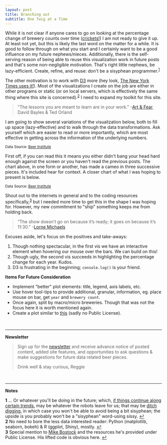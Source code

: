 ```yaml
---
layout: post
title: Branching out
subtitle: One Twig at a Time
---
```


While it is not clear if anyone cares to go on looking at the percentage change of brewery counts over time (<a href="https://www.youtube.com/watch?v=8T2l15bKMZk" target="_blank">crickets!</a>) I am not ready to give it up. At least not yet, but this is likely the last word on the matter for a while. It is good to follow through on what you start and I certainly want to be a good influence on my future nephews/nieces. Additionally, there is the self-serving reason of being able to reuse this visualization work in future posts and that's some non-negligible motivation. That's right little nephews, be lazy-efficient. Create, refine, and reuse: don't be a sisyphean programmer.<sup id="a1">[1](#f1)</sup>

The other motivation is to work with <a href="https://d3js.org/" target="_blank">D3</a> more (hey look, <a href="http://www.nytimes.com/interactive/2014/12/27/upshot/mapping-the-paths-to-the-nfl-playoffs.html?_r=0" target="_blank">The New York Times uses it!</a>). Most of the visualizations I create on the job are either in other programs or static (or on local servers, which is effectively the same thing where this site is concerned).<sup id="a2">[2](#f2)</sup> I need to expand my toolkit for this site.

> "The lessons you are meant to learn are in your work." -<a href="http://browse.nypl.org/iii/encore/search/C__Sart%20and%20fear__Orightresult__U?lang=eng" target="_blank">Art & Fear</a>, David Bayles & Ted Orland

I am going to show several variations of the visualization below, both to fill up space (lazy-effective) and to walk through the data transformations. Ask yourself which are easier to read or more importantly, which are most effective in getting across the information of the underlying numbers. 

<style>

.bar {
  fill: steelblue;
}

.bar:hover {
  fill: brown;
}

.axis {
  font: 8px sans-serif;
}

.axis path,
.axis line {
  fill: none;
  stroke: #000;
  shape-rendering: crispEdges;
}

.x.axis path {
  display: none;
}

.line {
  fill: none;
  stroke: orange;
  stroke-width: 2.5px;
}

</style>
<script src="//d3js.org/d3.v3.min.js"></script>
<script>

var margin = {top: 20, right: 20, bottom: 30, left: 40},
    width = 864 - margin.left - margin.right,
    height = 450 - margin.top - margin.bottom;

var x = d3.scale.ordinal()
    .rangeRoundBands([0, width], .1);

var y = d3.scale.linear()
    .range([height, 0]);

var xAxis = d3.svg.axis()
    .scale(x)
    .orient("bottom");

var yAxis = d3.svg.axis()
    .scale(y)
    .orient("left")
    .ticks(10);

var line_5yr = d3.svg.line()
    .x(function(d) { return x(d.year) + x.rangeBand()/2; })
    .y(function(d) { return y(+d.total); })
    .interpolate("basis");

d3.csv("/datasets/usb/brwComp.csv", type, function(error, data) {
  if (error) throw error;

  x.domain(data.map(function(d) { return +d.year; }));
  y.domain([0, d3.max(data, function(d) { return +d.total; })]);

  console.log(data.total);
  
  var svg = d3.select("div#samesame").append("svg")
    .attr("width", width + margin.left + margin.right)
    .attr("height", height + margin.top + margin.bottom)
  .append("g")
    .attr("transform", "translate(" + margin.left + "," + margin.top + ")");

  svg.append("g")
      .attr("class", "x axis")
      .attr("transform", "translate(0," + height + ")")
      .call(xAxis)
    .selectAll("text")
      .attr("y", 0)
      .attr("x", 9)
      .attr("dy", ".35em")
      .attr("transform", "rotate(90)")
      .style("text-anchor", "start");

  svg.append("g")
      .attr("class", "y axis")
      .call(yAxis)
    .append("text")
      .attr("transform", "rotate(0)")
      .attr("x", width/2)
      .attr("y", 6)
      .attr("dy", ".71em")
      .style("text-anchor", "end")
      .text("US Brewery Count");

  svg.selectAll(".bar")
      .data(data)
    .enter().append("rect")
      .attr("class", "bar")
      .attr("x", function(d) { return x(d.year); })
      .attr("width", x.rangeBand())
      .attr("y", function(d) { return y(d.total); })
      .attr("height", function(d) { return height - y(d.total); });

  svg.append("path")
      .datum(data)
      .attr("class", "line")
      .attr("d", line_5yr);
});

function type(d) {
  d.total = +d.total;
  return d;
}

</script>
<div id="samesame"></div>

<sub>Data Source: <a href="http://www.beerinstitute.org/" target="_blank">Beer Institute</a></sub>

First off, if you can read this it means you either didn't bang your head hard enough against the screen or you haven't read the previous posts. The chart above, in one form or another, has made a cameo in three successive pieces. It's included hear for context. A closer chart of what I was hoping to present is below.

<style>

.bar--positive {
  fill: steelblue;
}

.bar--negative {
  fill: brown;
}

.axis text {
  font: 10px sans-serif;
}

.axis path,
.axis line {
  fill: none;
  stroke: #000;
  shape-rendering: crispEdges;
}

</style>
<script src="//d3js.org/d3.v3.min.js"></script>
<script>

var margin = {top: 20, right: 30, bottom: 40, left: 30},
    width = 960 - margin.left - margin.right,
    height = 500 - margin.top - margin.bottom;

var x2 = d3.scale.linear()
    .range([0, width]);

var y2 = d3.scale.ordinal()
    .rangeRoundBands([0, height], 0.1);

var xAxis2 = d3.svg.axis()
    .scale(x2)
    .orient("bottom");

var yAxis2 = d3.svg.axis()
    .scale(y2)
    .orient("left")
    .tickSize(6, 0);

var sumptinew = d3.select("div#percdiff").append("svg")
    .attr("width", width + margin.left + margin.right)
    .attr("height", height + margin.top + margin.bottom)
  .append("g")
    .attr("transform", "translate(" + margin.left + "," + margin.top + ")");

d3.csv("../datasets/usb/brwComp.csv", type, function(error, data) {
  x2.domain(d3.extent(data, function(d) { return d.perChgTot; })).nice();
  y2.domain(data.map(function(d) { return d.year; }));

  sumptinew.selectAll(".bar")
      .data(data)
    .enter().append("rect")
      .attr("class", function(d) { return "bar bar--" + (d.perChgTot < 0 ? "negative" : "positive"); })
      .attr("x", function(d) { return x(Math.min(0, d.perChgTot)); })
      .attr("y", function(d) { return y(d.year); })
      .attr("width", function(d) { return Math.abs(x(d.perChgTot) - x(0)); })
      .attr("height", y2.rangeBand());

  sumptinew.append("g")
      .attr("class", "x axis")
      .attr("transform", "translate(0," + height + ")")
      .call(xAxis);

  var tickNegative = svg.append("g")
      .attr("class", "y axis")
      .attr("transform", "translate(" + x(0) + ",0)")
      .call(yAxis2)
    .selectAll(".tick")
    .filter(function(d, i) { return data[i].value < 0; });

  tickNegative.select("line")
      .attr("x2", 6);

  tickNegative.select("text")
      .attr("x", 9)
      .style("text-anchor", "start");
});

function type(d) {
  d.perChgTot = +d.perChgTot;
  return d;
}

</script>

<div id="percdiff"></div>

<sub>Data Source: <a href="http://www.beerinstitute.org/" target="_blank">Beer Institute</a></sub>

Shout out to the internets in general and to the coding resources specifically,<sup id="a3">[3](#f1)</sup> but I needed more time to get this in the shape I was hoping for. However, my new commitment to "ship" something keeps me from holding back.

> “The show doesn’t go on because it’s ready; it goes on because it’s 11:30.” -<a href="http://www.goodreads.com/quotes/370068-the-show-doesn-t-go-on-because-it-s-ready-it-goes" target="_blank">Lorne Michaels</a>


Excuses aside, let's focus on the positives and take-aways:

1. Though nothing spectacular, in the first vis we have an interactive element when hovering our mouse over the bars. We can build on this!
2. Though ugly, the second vis succeeds in highlighting the percentage change for each year. Kudos.
3. D3 is frustrating in the beginning; `console.log()` is your friend.

**Items For Future Consideration**

- Implement "better" plot elements: title, legend, axis labels, etc.
- Use hover tool-tips to provide additional, granular, information, eg. place mouse on bar, get `year` and `brewery count`.
- Once again, split by macro/micro breweries. Though that was not the focus here it is worth mentioned again. 
- Create a plot similar to <a href="http://bl.ocks.org/slnader/9452976" target="_blank">this</a> (sadly no Public License).

<br>

---

**Newsletter**

> Sign up for the <a href="http://bit.ly/ep8nlw" target="_blank">newsletter</a> and receive advance notice of posted content, added site features, and opportunities to ask questions & make suggestions for future data related beer pieces.
>
> Drink well & stay curious, Reggie

<br>

---

**Notes**

<b id="f1">1</b> ... Or whatever you'll be doing in the future; which, <a href="https://www.youtube.com/watch?v=7Pq-S557XQU" target="_blank">if things continue along certain trends</a>, may be whatever the robots leave for us; that may be <a href="https://en.wikiquote.org/wiki/Talk:John_Maynard_Keynes#.22The_government_should_pay_people_to_dig_holes_in_the_ground_and_then_fill_them_up..22" target="_blank">ditch digging</a>, in which case you won't be able to avoid being a bit sisyphean; the upside is you probably won't be a "sisyphean" word-using sissy. [↩](#a1) <br>
<b id="f2">2</b> No need to bore the less data interested reader: Python (matplotlib, seaborn, bokeh) & R (ggplot, Shiny), mostly. [↩](#a2) <br>
<b id="f3">3</b> Special mention to <a href="http://bl.ocks.org/mbostock" target="_blank">Mike Bostock</a> and the resources he's provided under Public License. His lifted code is obvious here. [↩](#a3) <br>
